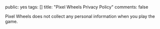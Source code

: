 public: yes
tags: []
title: "Pixel Wheels Privacy Policy"
comments: false

Pixel Wheels does not collect any personal information when you play the game.
